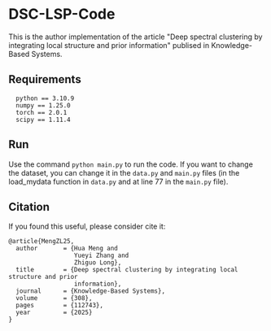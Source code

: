 # DSC-LSP-Code

This is the author implementation of the article "Deep spectral clustering by integrating local structure and prior
information" publised in Knowledge-Based Systems.

## Requirements
```
  python == 3.10.9
  numpy == 1.25.0
  torch == 2.0.1
  scipy == 1.11.4
```

## Run
Use the command `python main.py` to run the code. If you want to change the dataset, you can change it in the `data.py` and `main.py` files (in the load_mydata function in `data.py` and at line 77 in the `main.py` file).

## Citation

If you found this useful, please consider cite it:
```
@article{MengZL25,
  author       = {Hua Meng and
                  Yueyi Zhang and
                  Zhiguo Long},
  title        = {Deep spectral clustering by integrating local structure and prior
                  information},
  journal      = {Knowledge-Based Systems},
  volume       = {308},
  pages        = {112743},
  year         = {2025}
}
```
